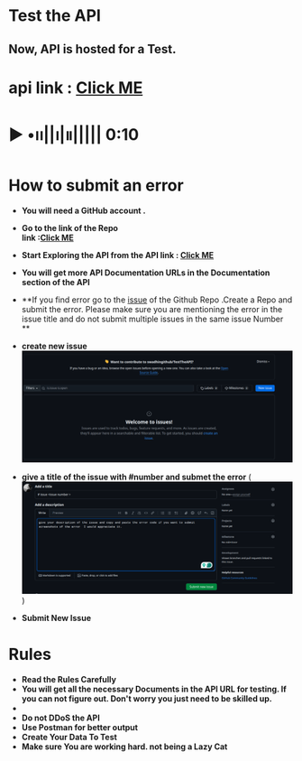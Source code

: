 # Test the API

## Now, API is hosted for a Test.
# api link : [Click ME ](https://thelabrats.my.id/)



 # **▶︎ •၊၊||၊|။||||| 0:10**

# How to submit an error 

- **You will need a GitHub account .**
- **Go to the link of the Repo**  <br>
<b>link :[Click ME ](https://github.com/swadhingithub/TestTheAPI)</b>
- **Start Exploring the API from the API link : [Click ME ](https://thelabrats.my.id/)**
- **You will get more API Documentation URLs in the Documentation section of the API**
- **If you find error go to the [issue](https://github.com/swadhingithub/TestTheAPI/issues) of the Github Repo .Create a Repo and submit the error. Please make sure you are mentioning the error in the issue title and do not submit multiple issues in the same issue Number **
-  **create new issue**
![image](https://github.com/swadhingithub/TestTheAPI/blob/main/Screenshot%20from%202024-11-03%2022-52-22.png?raw=true)

- **give a title of the issue with #number and submet the error**
(![image](https://github.com/swadhingithub/TestTheAPI/blob/main/Screenshot%20from%202024-11-03%2022-55-22.png?raw=true)
)

 - **Submit New Issue**


 # Rules 
 - **Read the Rules Carefully**
 - **You will get all the necessary Documents in the API URL for testing. If you can not figure out. Don't worry you just need to be skilled up.**
 - 
 - **Do not DDoS the API**
 - **Use Postman for better output**
 - **Create Your Data To Test**
 - **Make sure You are working hard. not being a Lazy Cat**

